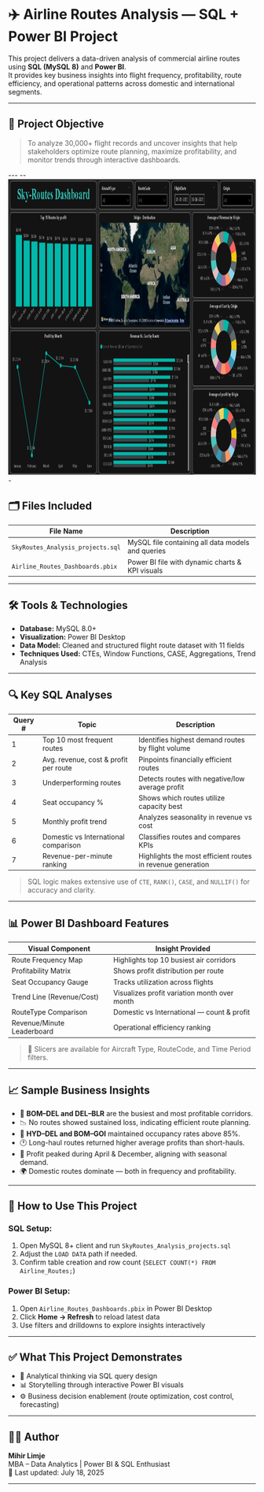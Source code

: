 # ✈️ Airline Routes Analysis — SQL + Power BI Project

This project delivers a data-driven analysis of commercial airline routes using **SQL (MySQL 8)** and **Power BI**.  
It provides key business insights into flight frequency, profitability, route efficiency, and operational patterns across domestic and international segments.

---

## 📌 Project Objective

> To analyze 30,000+ flight records and uncover insights that help stakeholders optimize route planning, maximize profitability, and monitor trends through interactive dashboards.

--- --<img src="Sky-Routes_Dashboard.png" height=600px width="1250px">-

## 🗂️ Files Included

| File Name                         | Description                                      |
|----------------------------------|--------------------------------------------------|
| `SkyRoutes_Analysis_projects.sql`| MySQL file containing all data models and queries |
| `Airline_Routes_Dashboards.pbix` | Power BI file with dynamic charts & KPI visuals |

---

## 🛠️ Tools & Technologies

- **Database:** MySQL 8.0+
- **Visualization:** Power BI Desktop
- **Data Model:** Cleaned and structured flight route dataset with 11 fields
- **Techniques Used:** CTEs, Window Functions, CASE, Aggregations, Trend Analysis

---

## 🔍 Key SQL Analyses

| Query # | Topic                                  | Description |
|---------|----------------------------------------|-------------|
| 1       | Top 10 most frequent routes            | Identifies highest demand routes by flight volume |
| 2       | Avg. revenue, cost & profit per route  | Pinpoints financially efficient routes |
| 3       | Underperforming routes                 | Detects routes with negative/low average profit |
| 4       | Seat occupancy %                       | Shows which routes utilize capacity best |
| 5       | Monthly profit trend                   | Analyzes seasonality in revenue vs cost |
| 6       | Domestic vs International comparison   | Classifies routes and compares KPIs |
| 7       | Revenue-per-minute ranking             | Highlights the most efficient routes in revenue generation |

> SQL logic makes extensive use of `CTE`, `RANK()`, `CASE`, and `NULLIF()` for accuracy and clarity.

---

## 📊 Power BI Dashboard Features

| Visual Component        | Insight Provided                           |
|-------------------------|---------------------------------------------|
| Route Frequency Map     | Highlights top 10 busiest air corridors     |
| Profitability Matrix    | Shows profit distribution per route         |
| Seat Occupancy Gauge    | Tracks utilization across flights           |
| Trend Line (Revenue/Cost)| Visualizes profit variation month over month |
| RouteType Comparison    | Domestic vs International — count & profit |
| Revenue/Minute Leaderboard | Operational efficiency ranking           |

> 📌 Slicers are available for Aircraft Type, RouteCode, and Time Period filters.

---

## 📈 Sample Business Insights

- 🔁 **BOM–DEL and DEL–BLR** are the busiest and most profitable corridors.
- 📉 No routes showed sustained loss, indicating efficient route planning.
- 💺 **HYD–DEL and BOM–GOI** maintained occupancy rates above 85%.
- 🕐 Long-haul routes returned higher average profits than short-hauls.
- 📅 Profit peaked during April & December, aligning with seasonal demand.
- 🌍 Domestic routes dominate — both in frequency and profitability.

---

## 🧭 How to Use This Project

### SQL Setup:
1. Open MySQL 8+ client and run `SkyRoutes_Analysis_projects.sql`
2. Adjust the `LOAD DATA` path if needed.
3. Confirm table creation and row count (`SELECT COUNT(*) FROM Airline_Routes;`)

### Power BI Setup:
1. Open `Airline_Routes_Dashboards.pbix` in Power BI Desktop
2. Click **Home → Refresh** to reload latest data
3. Use filters and drilldowns to explore insights interactively

---

## ✅ What This Project Demonstrates

- 🧠 Analytical thinking via SQL query design
- 📊 Storytelling through interactive Power BI visuals
- ⚙️ Business decision enablement (route optimization, cost control, forecasting)

---

## 👨‍💻 Author

**Mihir Limje**  
MBA – Data Analytics | Power BI & SQL Enthusiast  
📅 Last updated: July 18, 2025

---

